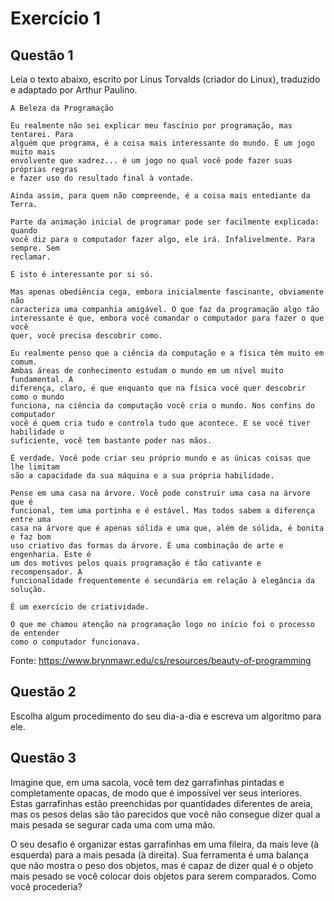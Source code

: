 # Exercício 1

## Questão 1

Leia o texto abaixo, escrito por Linus Torvalds (criador do Linux), traduzido e
adaptado por Arthur Paulino.

```
A Beleza da Programação

Eu realmente não sei explicar meu fascínio por programação, mas tentarei. Para
alguém que programa, é a coisa mais interessante do mundo. É um jogo muito mais
envolvente que xadrez... é um jogo no qual você pode fazer suas próprias regras
e fazer uso do resultado final à vontade.

Ainda assim, para quem não compreende, é a coisa mais entediante da Terra.

Parte da animação inicial de programar pode ser facilmente explicada: quando
você diz para o computador fazer algo, ele irá. Infalivelmente. Para sempre. Sem
reclamar.

E isto é interessante por si só.

Mas apenas obediência cega, embora inicialmente fascinante, obviamente não
caracteriza uma companhia amigável. O que faz da programação algo tão
interessante é que, embora você comandar o computador para fazer o que você
quer, você precisa descobrir como.

Eu realmente penso que a ciência da computação e a física têm muito em comum.
Ambas áreas de conhecimento estudam o mundo em um nível muito fundamental. A
diferença, claro, é que enquanto que na física você quer descobrir como o mundo
funciona, na ciência da computação você cria o mundo. Nos confins do computador
você é quem cria tudo e controla tudo que acontece. E se você tiver habilidade o
suficiente, você tem bastante poder nas mãos.

É verdade. Você pode criar seu próprio mundo e as únicas coisas que lhe limitam
são a capacidade da sua máquina e a sua própria habilidade.

Pense em uma casa na árvore. Você pode construir uma casa na árvore que é
funcional, tem uma portinha e é estável. Mas todos sabem a diferença entre uma
casa na árvore que é apenas sólida e uma que, além de sólida, é bonita e faz bom
uso criativo das formas da árvore. É uma combinação de arte e engenharia. Este é
um dos motivos pelos quais programação é tão cativante e recompensador. A
funcionalidade frequentemente é secundária em relação à elegância da solução.

É um exercício de criatividade.

O que me chamou atenção na programação logo no início foi o processo de entender
como o computador funcionava.
```

Fonte: https://www.brynmawr.edu/cs/resources/beauty-of-programming

## Questão 2

Escolha algum procedimento do seu dia-a-dia e escreva um algoritmo para ele.

## Questão 3

Imagine que, em uma sacola, você tem dez garrafinhas pintadas e completamente
opacas, de modo que é impossível ver seus interiores. Estas garrafinhas estão
preenchidas por quantidades diferentes de areia, mas os pesos delas são tão
parecidos que você não consegue dizer qual a mais pesada se segurar cada uma com
uma mão.

O seu desafio é organizar estas garrafinhas em uma fileira, da mais leve (à
esquerda) para a mais pesada (à direita). Sua ferramenta é uma balança que não
mostra o peso dos objetos, mas é capaz de dizer qual é o objeto mais pesado se
você colocar dois objetos para serem comparados. Como você procederia?
